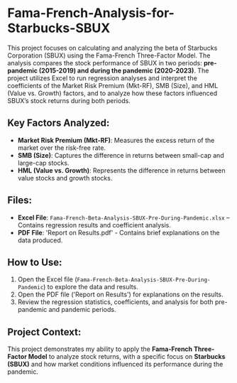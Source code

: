 # Fama-French-Analysis-for-Starbucks-SBUX
This project focuses on calculating and analyzing the beta of Starbucks Corporation (SBUX) using the Fama-French Three-Factor Model. The analysis compares the stock performance of SBUX in two periods: **pre-pandemic (2015-2019) and during the pandemic (2020-2023)**. The project utilizes Excel to run regression analyses and interpret the coefficients of the Market Risk Premium (Mkt-RF), SMB (Size), and HML (Value vs. Growth) factors, and to analyze how these factors influenced SBUX’s stock returns during both periods.
## Key Factors Analyzed:
- **Market Risk Premium (Mkt-RF)**: Measures the excess return of the market over the risk-free rate.
- **SMB (Size)**: Captures the difference in returns between small-cap and large-cap stocks.
- **HML (Value vs. Growth)**: Represents the difference in returns between value stocks and growth stocks.

## Files:
- **Excel File**: `Fama-French-Beta-Analysis-SBUX-Pre-During-Pandemic.xlsx` – Contains regression results and coefficient analysis.
- **PDF File**: 'Report on Results.pdf' - Contains brief explanations on the data produced.

## How to Use:
1. Open the Excel file (`Fama-French-Beta-Analysis-SBUX-Pre-During-Pandemic`) to explore the data and results.
2. Open the PDF file ('Report on Results') for explanations on the results.
4. Review the regression statistics, coefficients, and analysis for both pre-pandemic and pandemic periods.

## Project Context:
This project demonstrates my ability to apply the **Fama-French Three-Factor Model** to analyze stock returns, with a specific focus on **Starbucks (SBUX)** and how market conditions influenced its performance during the pandemic.
